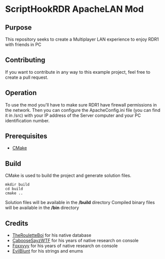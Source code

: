 # ScriptHookRDR ApacheLAN Mod

## Purpose
This repository seeks to create a Multiplayer LAN experience to enjoy RDR1 with friends in PC

## Contributing
If you want to contribute in any way to this example project, feel free to create a pull request.

## Operation

To use the mod you'll have to make sure RDR1 have firewall permissions in the network. Then you can configure the ApacheConfig.ini file (you can find it in /src) with your IP address of the Server computer and your PC identification number. 

## Prerequisites
- [CMake](https://cmake.org/download/)

## Build
CMake is used to build the project and generate solution files.

```
mkdir build
cd build
cmake ..
```

Solution files will be available in the **/build** directory
Compiled binary files will be available in the **/bin** directory

## Credits
- [TheRouletteBoi](https://github.com/therouletteboi) for his native database
- [CabooseSayzWTF](https://x.com/CabooseSayzWTF) for his years of native research on console
- [Foxxyyy](https://github.com/Foxxyyy) for his years of native research on console
- [EvilBlunt](https://github.com/EvilBlunt) for his strings and enums
